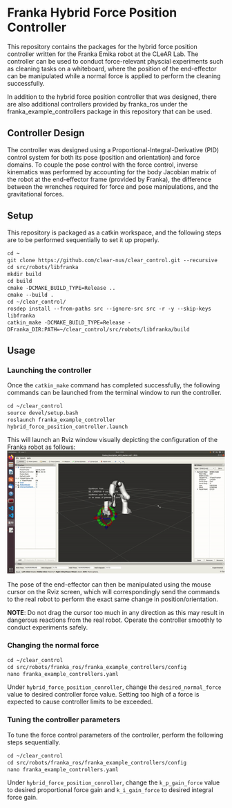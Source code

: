 # Franka Hybrid Force Position Controller

This repository contains the packages for the hybrid force position controller written for the Franka Emika robot at the CLeAR Lab.
The controller can be used to conduct force-relevant physcial experiments such as cleaning tasks on a whiteboard, where the position of the end-effector can be manipulated while a normal force is applied to perform the cleaning successfully.

In addition to the hybrid force position controller that was designed, there are also additional controllers provided by franka_ros under the franka_example_controllers package in this repository that can be used.


## Controller Design

The controller was designed using a Proportional-Integral-Derivative (PID) control system for both its pose (position and orientation) and force domains. To couple the pose control with the force control, inverse kinematics was performed by accounting for the body Jacobian matrix of the robot at the end-effector frame (provided by Franka), the difference between the wrenches required for force and pose manipulations, and the gravitational forces.

## Setup

This repository is packaged as a catkin workspace, and the following steps are to be performed sequentially to set it up properly.
```
cd ~
git clone https://github.com/clear-nus/clear_control.git --recursive
cd src/robots/libfranka
mkdir build
cd build
cmake -DCMAKE_BUILD_TYPE=Release ..
cmake --build .
cd ~/clear_control/
rosdep install --from-paths src --ignore-src src -r -y --skip-keys libfranka
catkin_make -DCMAKE_BUILD_TYPE=Release -DFranka_DIR:PATH=~/clear_control/src/robots/libfranka/build
```
## Usage

### Launching the controller

Once the ```catkin_make``` command has completed successfully, the following commands can be launched from the terminal window to run the controller.

```
cd ~/clear_control
source devel/setup.bash
roslaunch franka_example_controller hybrid_force_position_controller.launch
```

This will launch an Rviz window visually depicting the configuration of the Franka robot as follows:
![](rviz.gif)

The pose of the end-effector can then be manipulated using the mouse cursor on the Rviz screen, which will correspondingly send the commands to the real robot to perform the exact same change in position/orientation.

**NOTE**: Do not drag the cursor too much in any direction as this may result in dangerous reactions from the real robot. Operate the controller smoothly to conduct experiments safely. 

### Changing the normal force

```
cd ~/clear_control
cd src/robots/franka_ros/franka_example_controllers/config
nano franka_example_controllers.yaml
```
Under ```hybrid_force_position_conroller```, change the ```desired_normal_force``` value to desired controller force value. Setting too high of a force is expected to cause controller limits to be exceeded.

### Tuning the controller parameters

To tune the force control parameters of the controller, perform the following steps sequentially.
```
cd ~/clear_control
cd src/robots/franka_ros/franka_example_controllers/config
nano franka_example_controllers.yaml
```
Under ```hybrid_force_position_conroller```, change the ```k_p_gain_force``` value to desired proportional force gain and ```k_i_gain_force``` to desired integral force gain. 

